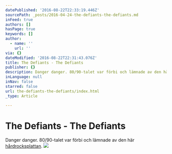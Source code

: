 ```yaml
---
datePublished: '2016-08-22T22:33:19.446Z'
sourcePath: _posts/2016-04-24-the-defiants-the-defiants.md
inFeed: true
authors: []
hasPage: true
keywords: []
author:
  - name: ''
    url: ''
via: {}
dateModified: '2016-08-22T22:31:43.076Z'
title: The Defiants - The Defiants
publisher: {}
description: Danger danger. 80/90-talet var förbi och lämnade av den här hårdrocksplattan.
inLanguage: null
inNav: false
starred: false
url: the-defiants-the-defiants/index.html
_type: Article

---
```

# The Defiants - The Defiants

Danger danger. 80/90-talet var förbi och lämnade av den här [hårdrocksplattan][0].
![](https://the-grid-user-content.s3-us-west-2.amazonaws.com/96d0812e-5118-42d3-aaef-b966e024a83e.jpg)

[0]: https://open.spotify.com/album/2llZ6CLHuTSxxHH1iyydIn